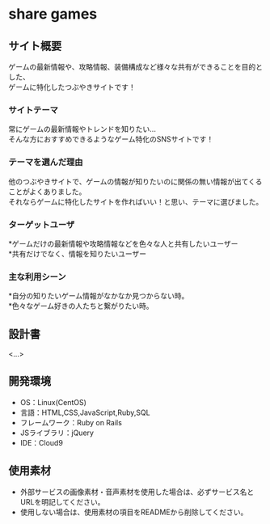 # share games

## サイト概要
ゲームの最新情報や、攻略情報、装備構成など様々な共有ができることを目的とした、<br>
ゲームに特化したつぶやきサイトです！

### サイトテーマ
常にゲームの最新情報やトレンドを知りたい...<br>
そんな方におすすめできるようなゲーム特化のSNSサイトです！

### テーマを選んだ理由
他のつぶやきサイトで、ゲームの情報が知りたいのに関係の無い情報が出てくることがよくありました。<br>
それならゲームに特化したサイトを作ればいい！と思い、テーマに選びました。

### ターゲットユーザ
*ゲームだけの最新情報や攻略情報などを色々な人と共有したいユーザー<br>
*共有だけでなく、情報を知りたいユーザー

### 主な利用シーン
*自分の知りたいゲーム情報がなかなか見つからない時。<br>
*色々なゲーム好きの人たちと繋がりたい時。

## 設計書
<...>

## 開発環境
- OS：Linux(CentOS)
- 言語：HTML,CSS,JavaScript,Ruby,SQL
- フレームワーク：Ruby on Rails
- JSライブラリ：jQuery
- IDE：Cloud9

## 使用素材
- 外部サービスの画像素材・音声素材を使用した場合は、必ずサービス名とURLを明記してください。
- 使用しない場合は、使用素材の項目をREADMEから削除してください。